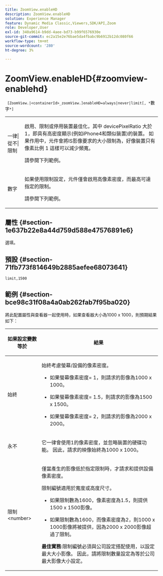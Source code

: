 ```yaml
---
title: ZoomView.enableHD
description: ZoomView.enableHD
solution: Experience Manager
feature: Dynamic Media Classic,Viewers,SDK/API,Zoom
role: Developer,User
exl-id: 340a9614-b9dd-4aee-bd73-b99f6576930e
source-git-commit: ec2a15e2e76bae5da4fbabc9b6912b12dc080f66
workflow-type: tm+mt
source-wordcount: '280'
ht-degree: 3%

---
```


# ZoomView.enableHD{#zoomview-enablehd}

` [ZoomView.|<containerId>_zoomView.]enableHD=always|never|limit[, *`數字`*]`

<table id="table_0BEA0B5FFDF64E5594B534B2A87A6D88"> 
 <tbody> 
  <tr> 
   <td colname="col1"> <p> <span class="codeph"> 一律|從不|限制</span> </p> </td> 
   <td colname="col2"> <p> 啟用、限制或停用裝置最佳化，其中 <span class="codeph"> devicePixelRatio</span> 大於 <span class="codeph"> 1</span>，即具有高密度顯示(例如iPhone4和類似裝置)的裝置。 如果作用中，元件會將IS影像要求的大小限制為，好像裝置只有像素比例 <span class="codeph"> 1</span> 這樣可以減少頻寬。 </p> <p>請參閱下列範例。 </p> </td> 
  </tr> 
  <tr> 
   <td colname="col1"> <p> <span class="codeph"><span class="varname"> 數字</span></span> </p> </td> 
   <td colname="col2"> <p> 如果使用限制設定，元件僅會啟用高像素密度，而最高可達指定的限制。 </p> <p>請參閱下列範例。 </p> </td> 
  </tr> 
 </tbody> 
</table>

## 屬性 {#section-1e637b22e8a44d759d588e47576891e6}

選填。

## 預設 {#section-71fb773f814649b2885aefee68073641}

`limit,1500`

## 範例 {#section-bce98c31f08a4a0ab262fab7f95ba020}

將此配置屬性與查看器一起使用時，如果查看器大小為1000 x 1000，則預期結果如下：

<table id="table_F97FEDA0EE1B4EF6AC9FF9060548ACA4"> 
 <thead> 
  <tr> 
   <th colname="col1" class="entry"> <p>如果設定變數等於 </p> </th> 
   <th colname="col2" class="entry"> <p>結果 </p> </th> 
  </tr>
 </thead>
 <tbody> 
  <tr> 
   <td colname="col1"> <p><span class="codeph"> 始終</span> </p> </td> 
   <td colname="col2"> <p>始終考慮螢幕/設備的像素密度。</p> <p> 
     <ul id="ul_D8F31FDFCDB74B75A3B1BFBEE33AF2E2"> 
      <li id="li_8A1C6DCCE10545349C73029729211BB2"> <p>如果螢幕像素密度= 1，則請求的影像為1000 x 1000。 </p> </li> 
      <li id="li_884156A34AC64B4E9B3ACC4C25EB710F"> <p>如果螢幕像素密度= 1.5，則請求的影像為1500 x 1500。 </p> </li> 
      <li id="li_7EC699284A7F4E679E512C3DA8B5454F"> <p>如果螢幕像素密度= 2，則請求的影像為2000 x 2000。 </p> </li> 
     </ul> </p> </td> 
  </tr> 
  <tr> 
   <td colname="col1"> <p><span class="codeph"> 永不</span> </p> </td> 
   <td colname="col2"> <p>它一律會使用1的像素密度，並忽略裝置的硬碟功能。 因此，請求的映像始終為1000 x 1000。 </p> </td> 
  </tr> 
  <tr> 
   <td colname="col1"> <p><span class="codeph"> 限制&lt;number&gt;</span> </p> </td> 
   <td colname="col2"> <p>僅當產生的影像低於指定限制時，才請求和提供設備像素密度。 </p> <p>限制編號適用於寬度或高度尺寸。 </p> <p> 
     <ul id="ul_CEC06B2280164951BA1A0ADED99E8050"> 
      <li id="li_CA7A0980ACC54690A4F212DF53E2DC8A"> <p>如果限制數為1600，像素密度為1.5，則提供1500 x 1500影像。 </p> </li> 
      <li id="li_A4AAD7FBFA0347B082789511CA6768A5"> <p>如果限制數為1600，而像素密度為2，則1000 x 1000影像將被提供，因為2000 x 2000影像超過了限制。 </p> </li> 
     </ul> </p> <p><b>最佳實務</b>:限制編號必須與公司設定搭配使用，以設定最大大小影像。 因此，請將限制數量設定為等於公司最大影像大小設定。 </p> </td> 
  </tr> 
 </tbody> 
</table>
